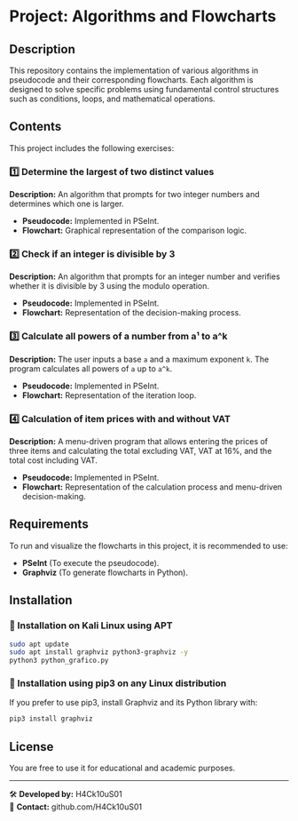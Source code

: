 # Project: Algorithms and Flowcharts

## Description
This repository contains the implementation of various algorithms in pseudocode and their corresponding flowcharts. Each algorithm is designed to solve specific problems using fundamental control structures such as conditions, loops, and mathematical operations.

## Contents
This project includes the following exercises:

### 1️⃣ Determine the largest of two distinct values
**Description:** An algorithm that prompts for two integer numbers and determines which one is larger.
- **Pseudocode:** Implemented in PSeInt.
- **Flowchart:** Graphical representation of the comparison logic.

### 2️⃣ Check if an integer is divisible by 3
**Description:** An algorithm that prompts for an integer number and verifies whether it is divisible by 3 using the modulo operation.
- **Pseudocode:** Implemented in PSeInt.
- **Flowchart:** Representation of the decision-making process.

### 3️⃣ Calculate all powers of a number from a¹ to a^k
**Description:** The user inputs a base `a` and a maximum exponent `k`. The program calculates all powers of `a` up to `a^k`.
- **Pseudocode:** Implemented in PSeInt.
- **Flowchart:** Representation of the iteration loop.

### 4️⃣ Calculation of item prices with and without VAT
**Description:** A menu-driven program that allows entering the prices of three items and calculating the total excluding VAT, VAT at 16%, and the total cost including VAT.
- **Pseudocode:** Implemented in PSeInt.
- **Flowchart:** Representation of the calculation process and menu-driven decision-making.

## Requirements
To run and visualize the flowcharts in this project, it is recommended to use:
- **PSeInt** (To execute the pseudocode).
- **Graphviz** (To generate flowcharts in Python).

## Installation
### 📌 Installation on Kali Linux using APT
```bash
sudo apt update
sudo apt install graphviz python3-graphviz -y
python3 python_grafico.py
```

### 📌 Installation using pip3 on any Linux distribution
If you prefer to use pip3, install Graphviz and its Python library with:
```bash
pip3 install graphviz
```

## License
You are free to use it for educational and academic purposes.

---
🛠 **Developed by:** H4Ck10uS01  
📌 **Contact:** github.com/H4Ck10uS01

